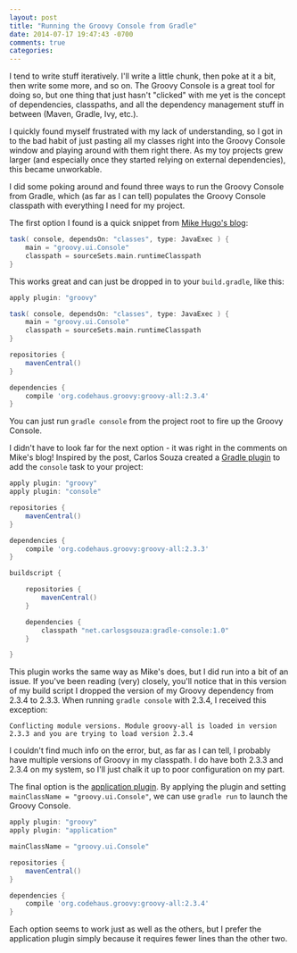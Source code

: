 ```yaml
---
layout: post
title: "Running the Groovy Console from Gradle"
date: 2014-07-17 19:47:43 -0700
comments: true
categories: 
---
```

I tend to write stuff iteratively. I'll write a little chunk, then poke at it a bit, then write some more, and so on. The Groovy Console is a great tool for doing so, but one thing that just hasn't "clicked" with me yet is the concept of dependencies, classpaths, and all the dependency management stuff in between (Maven, Gradle, Ivy, etc.). 

I quickly found myself frustrated with my lack of understanding, so I got in to the bad habit of just pasting all my classes right into the Groovy Console window and playing around with them right there. As my toy projects grew larger (and especially once they started relying on external dependencies), this became unworkable. 

I did some poking around and found three ways to run the Groovy Console from Gradle, which (as far as I can tell) populates the Groovy Console classpath with everything I need for my project.

<!-- more -->

The first option I found is a quick snippet from [Mike Hugo's blog](http://piraguaconsulting.blogspot.com/2012/02/gradle-groovy-console.html):

``` groovy
task( console, dependsOn: "classes", type: JavaExec ) {
	main = "groovy.ui.Console"
	classpath = sourceSets.main.runtimeClasspath
}
```

This works great and can just be dropped in to your `build.gradle`, like this:

``` groovy
apply plugin: "groovy"

task( console, dependsOn: "classes", type: JavaExec ) {
	main = "groovy.ui.Console"
	classpath = sourceSets.main.runtimeClasspath
}

repositories {
	mavenCentral()
}

dependencies {
	compile 'org.codehaus.groovy:groovy-all:2.3.4'
}
```

You can just run `gradle console` from the project root to fire up the Groovy Console.

I didn't have to look far for the next option - it was right in the comments on Mike's blog! Inspired by the post, Carlos Souza created a [Gradle plugin](https://github.com/carlosgsouza/gradle-console) to add the `console` task to your project:

``` groovy
apply plugin: "groovy"
apply plugin: "console"

repositories {
	mavenCentral()
}

dependencies {
	compile 'org.codehaus.groovy:groovy-all:2.3.3'
}

buildscript {

	repositories {
		mavenCentral()
	}

	dependencies {
		classpath "net.carlosgsouza:gradle-console:1.0"
	}

}
```

This plugin works the same way as Mike's does, but I did run into a bit of an issue. If you've been reading (very) closely, you'll notice that in this version of my build script I dropped the version of my Groovy dependency from 2.3.4 to 2.3.3. When running `gradle console` with 2.3.4, I received this exception:

`Conflicting module versions. Module groovy-all is loaded in version 2.3.3 and you are trying to load version 2.3.4`

I couldn't find much info on the error, but, as far as I can tell, I probably have multiple versions of Groovy in my classpath. I do have both 2.3.3 and 2.3.4 on my system, so I'll just chalk it up to poor configuration on my part.

The final option is the [application plugin](http://www.gradle.org/docs/current/userguide/application_plugin.html). By applying the plugin and setting `mainClassName = "groovy.ui.Console"`, we can use `gradle run` to launch the Groovy Console.

``` groovy
apply plugin: "groovy"
apply plugin: "application"

mainClassName = "groovy.ui.Console"

repositories {
	mavenCentral()
}

dependencies {
	compile 'org.codehaus.groovy:groovy-all:2.3.4'
}
```

Each option seems to work just as well as the others, but I prefer the application plugin simply because it requires fewer lines than the other two.